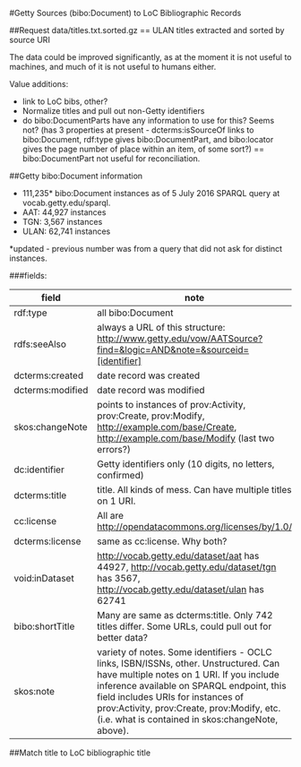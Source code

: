 #Getty Sources (bibo:Document) to LoC Bibliographic Records

##Request
data/titles.txt.sorted.gz == ULAN titles extracted and sorted by source URI

The data could be improved significantly, as at the moment it is not useful to machines, and much of it is not useful to humans either.

Value additions:
  - link to LoC bibs, other?
  - Normalize titles and pull out non-Getty identifiers
  - do bibo:DocumentParts have any information to use for this? Seems not? (has 3 properties at present - dcterms:isSourceOf links to bibo:Document, rdf:type gives bibo:DocumentPart, and bibo:locator gives the page number of place within an item, of some sort?) == bibo:DocumentPart not useful for reconciliation.

##Getty bibo:Document information

- 111,235* bibo:Document instances as of 5 July 2016 SPARQL query at vocab.getty.edu/sparql.
- AAT: 44,927 instances
- TGN: 3,567 instances
- ULAN: 62,741 instances

*updated - previous number was from a query that did not ask for distinct instances.

###fields:

| field | note|
| --- | --- |
| rdf:type | all bibo:Document |
| rdfs:seeAlso | always a URL of this structure: http://www.getty.edu/vow/AATSource?find=&logic=AND&note=&sourceid=[identifier] |
| dcterms:created | date record was created  |
| dcterms:modified | date record was modified  |
| skos:changeNote | points to instances of prov:Activity, prov:Create, prov:Modify, http://example.com/base/Create, http://example.com/base/Modify (last two errors?) |
| dc:identifier | Getty identifiers only (10 digits, no letters, confirmed) |
| dcterms:title | title. All kinds of mess. Can have multiple titles on 1 URI. |
| cc:license | All are http://opendatacommons.org/licenses/by/1.0/ |
| dcterms:license | same as cc:license. Why both? |
| void:inDataset | http://vocab.getty.edu/dataset/aat	has 44927, http://vocab.getty.edu/dataset/tgn	has 3567, http://vocab.getty.edu/dataset/ulan	has 62741 |
| bibo:shortTitle | Many are same as dcterms:title. Only 742 titles differ. Some URLs, could pull out for better data? |
| skos:note | variety of notes. Some identifiers - OCLC links, ISBN/ISSNs, other. Unstructured. Can have multiple notes on 1 URI. If you include inference available on SPARQL endpoint, this field includes URIs for instances of prov:Activity, prov:Create, prov:Modify, etc. (i.e. what is contained in skos:changeNote, above). |

##Match title to LoC bibliographic title
